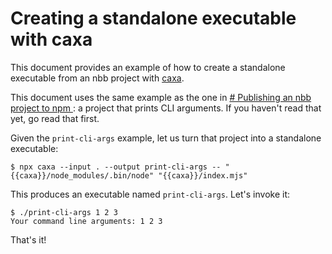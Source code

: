 # Creating a standalone executable with caxa

This document provides an example of how to create a standalone executable from
an nbb project with [caxa](https://github.com/leafac/caxa).

This document uses the same example as the one in [# Publishing an nbb project
to npm ](../publish/README.md): a project that prints CLI arguments. If you
haven't read that yet, go read that first.

Given the `print-cli-args` example, let us turn that project into a standalone executable:

```
$ npx caxa --input . --output print-cli-args -- "{{caxa}}/node_modules/.bin/node" "{{caxa}}/index.mjs"
```

This produces an executable named `print-cli-args`. Let's invoke it:

```
$ ./print-cli-args 1 2 3
Your command line arguments: 1 2 3
```

That's it!
